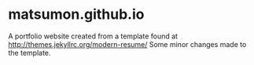 # matsumon.github.io
A portfolio website created from a template found at http://themes.jekyllrc.org/modern-resume/
Some minor changes made to the template.
